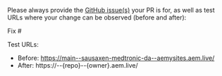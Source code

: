 Please always provide the [GitHub issue(s)](../issues) your PR is for, as well as test URLs where your change can be observed (before and after):

Fix #<gh-issue-id>

Test URLs:
- Before: https://main--sausaxen-medtronic-da--aemysites.aem.live/
- After: https://<branch>--{repo}--{owner}.aem.live/

